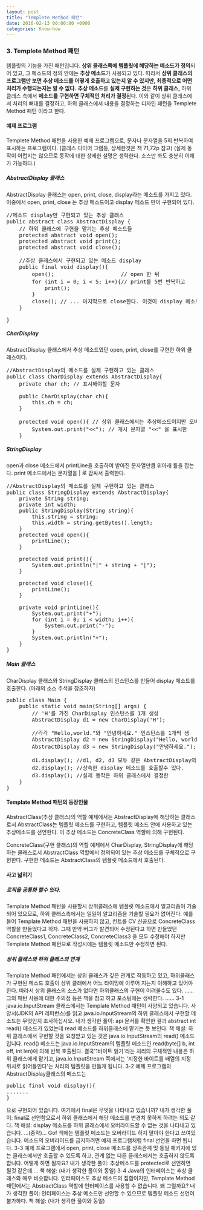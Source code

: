 ```yaml
---
layout: post
title: "Templete Method 패턴"
date: 2016-02-13 00:00:00 +0900
categories: Know-how 
---
```



### 3\. Templete Method 패턴

템플릿의 기능을 가진 패턴입니다. **상위 클래스쪽에 템플릿에 해당하는 메소드가 정의**되어 있고, 그 메소드의 정의 안에는 **추상 메소드**가 사용되고 있다. 따라서 **상위 클래스의 프로그램만 보면 추상 메소드를 어떻게 호출하고 있는지 알 수 있지만, 최종적으로 어떤 처리가 수행되는지는 알 수 없다.** **추상 메소드**를 **실제 구현하는 것**은 **하위 클래스,** 하위 클래스 측에서 **메소드를 구현하면 구체적인 처리가 결정**된다. 이와 같이 상위 클래스에서 처리의 뼈대를 결정하고, 하위 클래스에서 내용을 결정하는 디자인 패턴을 Templete Method 패턴 이라고 한다.  

#### 예제 프로그램

Templete Method 패턴을 사용한 예제 프로그램으로, 문자나 문자열을 5회 반복하여 표시하는 프로그램이다. (클래스 다이어 그램등, 상세한것은 책 71,72p 참고) (실제 동작이 어렵지는 않으므로 동작에 대한 상세한 설명은 생략한다. 소스만 봐도 충분히 이해가 가능하다.)

##### AbstractDisplay 클래스

AbstractDisplay 클래스는 open, print, close, display라는 메소드를 가지고 있다. 이중에서 open, print, close 는 추상 메소드이고 display 메소드 만이 구현되어 있다.

<pre>//메소드 display만 구현되고 있는 추상 클래스
public abstract class AbstractDisplay { 
	// 하위 클래스에 구현을 맡기는 추상 메소드들
	protected abstract void open();
	protected abstract void print();
	protected abstract void close();

	//추상 클래스에서 구현되고 있는 메소드 display
	public final void display(){
		open(); 					// open 한 뒤 
		for (int i = 0; i < 5; i++){// print를 5번 반복하고
			print(); 
		}
		close(); // ... 마지막으로 close한다. 이것이 display 메소드에서 구현되고 있는 내용.
	}

}
</pre>

##### CharDisplay

AbstractDisplay 클래스에서 추상 메소드였던 open, print, close를 구현한 하위 클래스이다.

<pre>//AbstractDisplay의 메소드를 실제 구현하고 있는 클래스
public class CharDisplay extends AbstractDisplay{
	private char ch; // 표시해야할 문자

	public CharDisplay(char ch){
		this.ch = ch;
	}

	protected void open(){ // 상위 클래스에서는 추상메소드이지만 오버라이드해서 구현한다. 
		System.out.print("<<"); // 개시 문자열 "<<" 을 표시한 	} 	 	protected void print(){// 상위 클래스에서는 추상메소드이지만 오버라이드해서 구현한다.  		System.out.print(ch); // 필드에 ch 문자를 표시한다. 	} 	 	protected void close(){// 상위 클래스에서는 추상메소드이지만 오버라이드해서 구현한다.  		System.out.println(">>"); // 종료 문자열 ">>" 을 표시한다.
	}
</pre>

##### StringDisplay

open과 close 메소드에서 printLine을 호출하여 받아진 문자열만큼 위아래 틀을 잡는다. print 메소드에서는 문자열을 | 로 감싸서 출력한다.

<pre>//AbstractDisplay의 메소드를 실제 구현하고 있는 클래스
public class StringDisplay extends AbstractDisplay{
	private String string;
	private int width;
	public StringDisplay(String string){
		this.string = string;
		this.width = string.getBytes().length;
	}
	protected void open(){
		printLine();
	}

	protected void print(){
		System.out.println("|" + string + "|");
	}

	protected void close(){
		printLine();
	}

	private void printLine(){
		System.out.print("+");
		for (int i = 0; i < width; i++){
			System.out.print("-");
		}
		System.out.println("+");
	}
}
</pre>

##### Main 클래스

CharDisplay 클래스와 StringDisplay 클래스의 인스턴스를 만들어 display 메소드를 호출한다. (아래의 소스 주석을 참조하자)

<pre>public class Main {
	public static void main(String[] args) {
		// 'H'를 가진 CharDisplay 인스턴스를 1개 생성
		AbstractDisplay d1 = new CharDisplay('H');

		//각각 "Hello,world."와 "안녕하세요." 인스턴스를 1개씩 생
		AbstractDisplay d2 = new StringDisplay("Hello, world.");
		AbstractDisplay d3 = new StringDisplay("안녕하세요.");

		d1.display(); //d1, d2, d3 모두 같은 AbstractDisplay의 인스턴스이기 때문 
		d2.display(); //상속한 display 메소드를 호출할수 있다.
		d3.display(); //실제 동작은 하위 클래스에서 결정한
	}
}
</pre>

#### Template Method 패턴의 등장인물

AbstractClass(추상 클래스)의 역할 예제에서는 AbstractDisplay에 해당하는 클래스로서 AbstractClass는 템플릿 메소드를 구현하고, 템플릿 메소드 안에 사용하고 있는 추상메소드를 선언한다. 이 추상 메소드는 ConcreteClass 역할에 의해 구현된다.

ConcreteClass(구현 클래스)의 역할 예제에서 CharDisplay, StringDisplay에 해당하는 클래스로서 AbstractClass 역할에서 정의되어 있는 추상 메소드를 구체적으로 구현한다. 구현한 메소드는 AbstractClass의 템플릿 메소드에서 호출된다.

#### 사고 넓히기

##### 로직을 공통화 할수 있다.

Template Method 패턴을 사용할시 상위클래스에 템플릿 메소드에서 알고리즘이 기술되어 있으므로, 하위 클래스측에서는 일일이 알고리즘을 기술할 필요가 없어진다. 예를들어 Template Method 패턴을 사용하지 않고, 컨트롤 CV 신공으로 ConcreteClass 역할을 만들었다고 하자. 그때 만약 버그가 발견되어 수정된다고 하면 만들었던 ConcreteClass1, ConcreteClass2, ConcreteClass3 을 모두 수정해야 하지만 Templete Method 패턴으로 작성시에는 템플릿 메소드만 수정하면 된다.

##### 상위 클래스와 하위 클래스의 연계

Template Method 패턴에서는 상위 클래스가 깊은 관계로 작동하고 있고, 하위클래스가 구현된 메소드 호출이 상위 클래에서 어느 타이밍에 이루어 지는지 이해하고 있어야 한다. 따라서 상위 클래스의 소스가 없다면 하위클래스의 구현이 어려울수도 있다. …… 그외 패턴 사용에 대한 주의점 등은 책을 참고 하고 포스팅에는 생략한다. …… 3-1 java.io.InputStream 클래스에서는 Template Method 패턴이 사양되고 있습니다. 사양서(JDK의 API 레퍼런스)를 읽고 java.io.InputStream의 하위 클래스에서 구현할 메소드는 무엇인지 조사하십시오. 내가 생각한 풀이: api 문서를 확인한 결과 abstract int read() 메소드가 있었는데 read 메소드를 하위클래스에 맡기는 듯 보인다. 책 해설: 하위 클래스에서 구현할 것을 요청받고 있는 것은 java.io.InputStream의 read() 메소드입니다. read() 메소드는 java.io.InputStream의 템플릿 메소드인 read(byte[] b, int off, int len)에 의해 반복 호출된다. 결국'1바이트 읽기'라는 처리의 구체적인 내용은 하위 클래스에게 맡기고, java.io.InputStream 쪽에서는 '지정한 바이트를 배열의 지정 위치로 읽어들인다'는 처리의 템플릿을 만들게 됩니다. 3-2 예제 프로그램의 AbstractDisplay클래스의 메소드는

<pre>public final void display(){
.......
}
</pre>

으로 구현되어 있습니다. 여기에서 final은 무엇을 나타내고 있습니까? 내가 생각한 풀이: final로 선언함으로서 하위 클래스에서 해당 메소드를 변경치 못하게 하려는 의도 같다. 책 해설: display 메소드를 하위 클래스에서 오버라이드할 수 없는 것을 나타내고 있습니다. ...(중략)... Gof 책에는 템플릿 메소드는 오버라이드 하지 말아야 한다고 쓰여있습니다. 메소드의 오버라이드를 금지하려면 예제 프로그램처럼 final 선언을 하면 됩니다. 3-3 예제 프로그램에서 open, print, close 메소드를 상속관계 밎 동일 패키지에 있는 클래스에서만 호출할 수 있도록 하고, 관계 없는 다른 클래스에서는 호출하지 않도록 합니다. 어떻게 하면 될까요? 내가 생각한 풀이: 추상메소드를 protected로 선언하면 될것 같은데.... 책 해설: (내가 생각한 풀이와 동일) 3-4 Java의 인터페이스는 추상 클래스와 매우 비슷합니다. 인터페이스도 추상 메소드의 집합이지만, Template Method 패턴에서는 AbstractClass 역할에 인터페이스를 사용할 수 없습니다. 왜 그럴까요? 내가 생각한 풀이: 인터페이스는 추상 메소드만 선언할 수 있으므로 템플릿 메소드 선언이 불가하다. 책 해설: (내가 생각한 풀이와 동일)